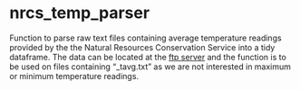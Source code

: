 # nrcs_temp_parser

Function to parse raw text files containing average temperature readings provided by the the Natural Resources Conservation Service 
into a tidy dataframe. The data can be located at the [ftp server](https://www.wcc.nrcs.usda.gov/ftpref/data/climate/table/temperature/history/)
and the function is to be used on files containing “_tavg.txt” as we are not interested in maximum or minimum temperature readings.
